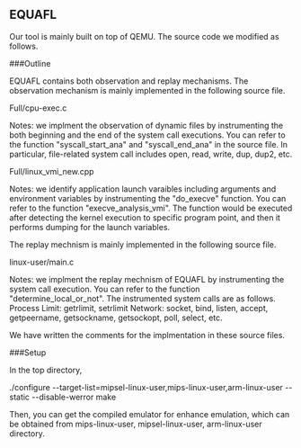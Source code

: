 ## EQUAFL

Our tool is mainly built on top of QEMU.
The source code we modified as follows.

###Outline

EQUAFL contains both observation and replay mechanisms.
The observation mechanism is mainly implemented in the following source file.

  Full/cpu-exec.c

Notes: we implment the observation of dynamic files by instrumenting the both beginning and the end of the system call executions.
 You can refer to the function "syscall_start_ana" and "syscall_end_ana" in the source file.
 In particular, file-related system call includes open, read, write, dup, dup2, etc. 

  Full/linux_vmi_new.cpp
  
Notes: we identify application launch varaibles including arguments and environment variables by instrumenting the "do_execve" function. You can refer to the function "execve_analysis_vmi".
The function would be executed after detecting the kernel execution to specific program point, and then it performs dumping for the launch variables.

The replay mechnism is mainly implemented in the following source file.

  linux-user/main.c

Notes: we implment the replay mechnism of EQUAFL by instrumenting the system call execution. You can refer to the function "determine_local_or_not". The instrumented system calls are as follows.
Process Limit: getrlimit, setrlimit
Network: socket, bind, listen, accept, getpeername, getsockname, getsockopt,  poll, select, etc.

We have written the comments for the implmentation in these source files.

###Setup

In the top directory,

  ./configure --target-list=mipsel-linux-user,mips-linux-user,arm-linux-user --static --disable-werror
  make
  
Then, you can get the compiled emulator for enhance emulation, which can be obtained from  mips-linux-user, mipsel-linux-user, arm-linux-user directory.
